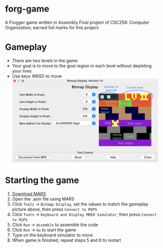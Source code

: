 # forg-game
A Frogger game written in Assembly
Final project of CSC258: Computer Organization, earned full marks for this project.

# Gameplay
- There are two levels in the game
- Your goal is to move to the goal region in each level without depleting your lives
- Use keys WASD to move
![](gameplay.jpg)

# Starting the game
1. [Download MARS](http://courses.missouristate.edu/kenvollmar/mars/)
2. Open the .asm file using MARS
3. Click `Tools` &rarr; `Bitmap Display`, set the values to match the gameplay picture above, then press `Connect to MIPS`
4. Click `Tools` &rarr; `Keyboard and Display MMIO Simulator`, then press `Connect to MIPS`
5. Click `Run` &rarr; `Assemble` to assemble the code
6. Click `Run` &rarr; `Go` to start the game
7. Type on the keyboard simulator to move
8. When game is finished, repeat steps 5 and 6 to restart
